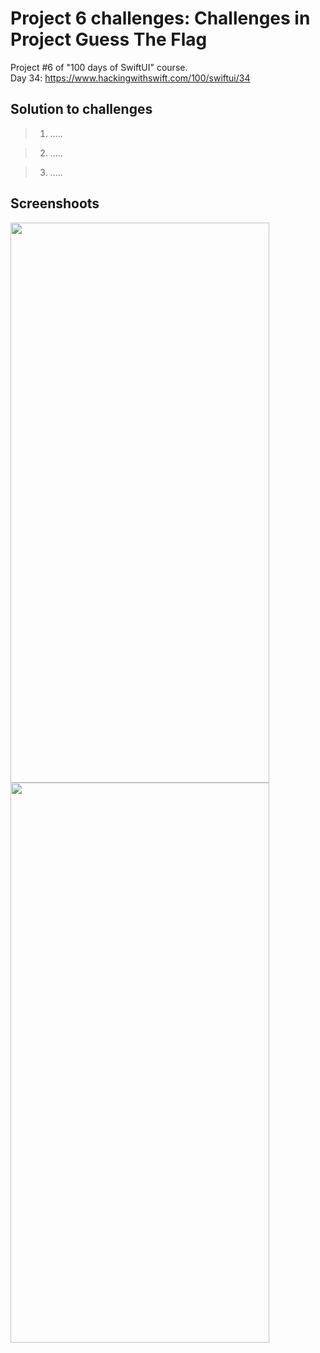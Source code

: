 # Project 6 challenges: Challenges in Project Guess The Flag

Project #6 of "100 days of SwiftUI" course.</br>
Day 34: https://www.hackingwithswift.com/100/swiftui/34

## Solution to challenges

>1. .....

>2. .....

>3. .....

## Screenshoots

<img src="screenshots/navigationScreen.png" width="414" height="896"/><img src="screenshots/helloScreen.png" width="414" height="896"/>



